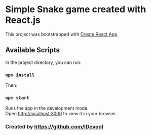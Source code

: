 # Simple Snake game created with React.js

This project was bootstrapped with [Create React App](https://github.com/facebook/create-react-app).

## Available Scripts

In the project directory, you can run:

### `npm install`
Then:
### `npm start`

Runs the app in the development mode.\
Open [http://localhost:3000](http://localhost:3000) to view it in your browser.

### Created by https://github.com/IDevonI
